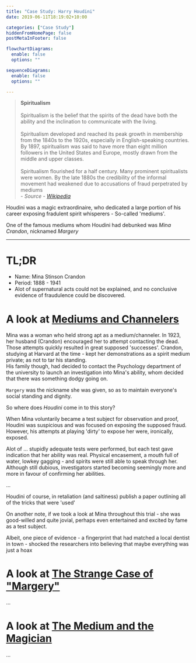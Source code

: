 ```yaml
---
title: "Case Study: Harry Houdini"
date: 2019-06-11T18:19:02+10:00

categories: ["Case Study"]
hiddenFromHomePage: false
postMetaInFooter: false

flowchartDiagrams:
  enable: false
  options: ""

sequenceDiagrams: 
  enable: false
  options: ""

---
```


[Mediums and Channelers]: http://www.unexplainedstuff.com/Mediums-and-Mystics/Mediums-and-Channelers-Mina-margery-stinson-crandon-1888-1941.html
[The Strange Case of "Margery"]: https://www.americanhauntingsink.com/margery
[The Medium and the Magician]: https://www.historynet.com/mina-crandon-harry-houdini-the-medium-and-the-magician.htm


> **Spiritualism**  
&nbsp;  
Spiritualism is the belief that the spirits of the dead have both the ability and the inclination to communicate with the living.  
&nbsp;  
Spiritualism developed and reached its peak growth in membership from the 1840s to the 1920s, especially in English-speaking countries. By 1897, spiritualism was said to have more than eight million followers in the United States and Europe, mostly drawn from the middle and upper classes.  
&nbsp;  
Spiritualism flourished for a half century. Many prominent spiritualists were women. By the late 1880s the credibility of the informal movement had weakened due to accusations of fraud perpetrated by mediums  
\- _Source - [Wikipedia](https://en.wikipedia.org/wiki/Spiritualism)_  


Houdini was a magic extraordinaire, who dedicated a large portion of his career exposing fradulent spirit whisperers - So-called 'mediums'.

One of the famous mediums whom Houdini had debunked was _Mina Crandon_, nicknamed _Margery_

---

# TL;DR
* Name: Mina Stinson Crandon
* Period: 1888 - 1941
* Alot of supernatural acts could not be explained, and no conclusive evidence of fraudulence could be discovered.

# A look at [Mediums and Channelers]
Mina was a woman who held strong apt as a medium/channeler. In 1923, her husband (Crandon) encouraged her to attempt contacting the dead.  
Those attempts quickly resulted in great supposed 'successes'.
Crandon, studying at Harvard at the time - kept her demonstrations as a spirit medium private; as not to tar his standing.  
His family though, had decided to contact the Psychology department of the university to launch an investigation into Mina's ability, whom decided that there was something dodgy going on.

`Margery` was the nickname she was given, so as to maintain everyone's social standing and dignity.

So where does _Houdini_ come in to this story?  

When Mina voluntarily became a test subject for observation and proof, Houdini was suspicious and was focused on exposing the supposed fraud. However, his attempts at playing 'dirty' to expose her were, ironically, exposed.

Alot of ... stupidly adequate tests were performed, but each test gave indication that her ability was real. Physical encasement, a mouth full of water, lowkey gagging - and spirits were still able to speak through her. Although still dubious, investigators started becoming seemingly more and more in favour of confirming her abilities. 

...

Houdini of course, in retaliation (and saltiness) publish a paper outlining all of the tricks that were 'used'

On another note, if we took a look at Mina throughout this trial - she was good-willed and quite jovial, perhaps even entertained and excited by fame as a test subject.

Albeit, one piece of evidence - a fingerprint that had matched a local dentist in town - shocked the researchers into believing that maybe everything was just a hoax


# A look at [The Strange Case of "Margery"]
...

# A look at [The Medium and the Magician]
...

